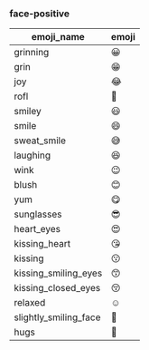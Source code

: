 ### face-positive 

|emoji_name|emoji|
|---|---|
|grinning|:grinning:|
|grin|:grin:|
|joy|:joy:|
|rofl|:rofl:|
|smiley|:smiley:|
|smile|:smile:|
|sweat_smile|:sweat_smile:|
|laughing|:laughing:|
|wink|:wink:|
|blush|:blush:|
|yum|:yum:|
|sunglasses|:sunglasses:|
|heart_eyes|:heart_eyes:|
|kissing_heart|:kissing_heart:|
|kissing|:kissing:|
|kissing_smiling_eyes|:kissing_smiling_eyes:|
|kissing_closed_eyes|:kissing_closed_eyes:|
|relaxed|:relaxed:|
|slightly_smiling_face|:slightly_smiling_face:|
|hugs|:hugs:|
